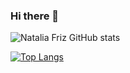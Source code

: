 ### Hi there 👋

![Natalia Friz GitHub stats](https://github-readme-stats.vercel.app/api?username=nataliafriz&show_icons=true&theme=gotham)

[![Top Langs](https://github-readme-stats.vercel.app/api/top-langs/?username=nataliafriz)](https://github.com/nataliafriz/github-readme-stats)



<!--
**nataliafriz/nataliafriz** is a ✨ _special_ ✨ repository because its `README.md` (this file) appears on your GitHub profile.

Here are some ideas to get you started:

- 🔭 I’m currently working on ...
- 🌱 I’m currently learning ...
- 👯 I’m looking to collaborate on ...
- 🤔 I’m looking for help with ...
- 💬 Ask me about ...
- 📫 How to reach me: ...
- 😄 Pronouns: ...
- ⚡ Fun fact: ...
-->
